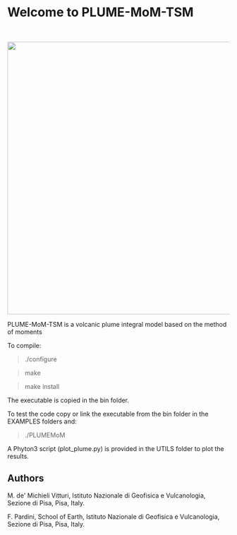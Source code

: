 # Welcome to PLUME-MoM-TSM

&nbsp;

<img src="https://cdn.rawgit.com/wiki/demichie/PLUME-MoM-TSM/svgs/Home/logoNEW.svg?invert_in_darkmode" align=middle width=617.85445pt/>


PLUME-MoM-TSM is a volcanic plume integral model based on the method of moments

To compile:

> ./configure

> make

> make install


The executable is copied in the bin folder.

To test the code copy or link the executable from the bin folder in the EXAMPLES folders and:

> ./PLUMEMoM

A Phyton3 script (plot_plume.py) is provided in the UTILS folder to plot the results.

## Authors

M. de' Michieli Vitturi, Istituto Nazionale di Geofisica e Vulcanologia, Sezione di Pisa, Pisa, Italy.

F. Pardini, School of Earth, Istituto Nazionale di Geofisica e Vulcanologia, Sezione di Pisa, Pisa, Italy.


